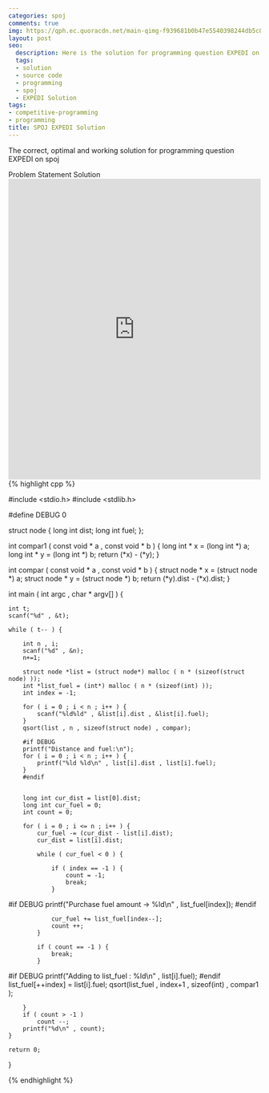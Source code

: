 ```yaml
---
categories: spoj
comments: true
img: https://qph.ec.quoracdn.net/main-qimg-f939681b0b47e5540398244db5c8966f?convert_to_webp=true
layout: post
seo:
  description: Here is the solution for programming question EXPEDI on spoj
  tags:
  - solution
  - source code
  - programming
  - spoj
  - EXPEDI Solution
tags:
- competitive-programming
- programming
title: SPOJ EXPEDI Solution
---
```

The correct, optimal and working solution for programming question EXPEDI on spoj

<div class="ui secondary pointing large menu">
  <a class="grey item" data-tab="problem-statement">
    Problem Statement
  </a>
  <a class="active item grey" data-tab="solution">
    Solution
  </a>
</div>
<div class="ui bottom attached tab" data-tab="problem-statement">
    <iframe src="http://www.spoj.com/problems/EXPEDI/" width="100%" height="600px" style="overflow: scroll; border: none;"></iframe>
</div>
<div class="ui bottom attached active tab" data-tab="solution">
{% highlight cpp %}

#include <stdio.h>
#include <stdlib.h>

#define DEBUG 0

struct node {
	long int dist;
	long int fuel;
};

int compar1 ( const void * a , const void * b ) {
	long int * x = (long int *) a;
	long int * y = (long int *) b;
	return (*x) - (*y);
}

int compar ( const void * a , const void * b ) {
	struct node * x = (struct node *) a;
	struct node * y = (struct node *) b;
	return (*y).dist - (*x).dist;
}

int main ( int argc , char * argv[] ) {

	int t;
	scanf("%d" , &t);

	while ( t-- ) {

		int n , i;
		scanf("%d" , &n);
		n+=1;

		struct node *list = (struct node*) malloc ( n * (sizeof(struct node) ));
		int *list_fuel = (int*) malloc ( n * (sizeof(int) ));
		int index = -1;

		for ( i = 0 ; i < n ; i++ ) {
			scanf("%ld%ld" , &list[i].dist , &list[i].fuel);
		}
		qsort(list , n , sizeof(struct node) , compar);
		
		#if DEBUG
		printf("Distance and fuel:\n");
		for ( i = 0 ; i < n ; i++ ) {
			printf("%ld %ld\n" , list[i].dist , list[i].fuel);
		}
		#endif


		long int cur_dist = list[0].dist;
		long int cur_fuel = 0;
		int count = 0;

		for ( i = 0 ; i <= n ; i++ ) {
			cur_fuel -= (cur_dist - list[i].dist);
			cur_dist = list[i].dist;

			while ( cur_fuel < 0 ) {

				if ( index == -1 ) {
					count = -1;
					break;
				}

#if DEBUG
				printf("Purchase fuel amount -> %ld\n" , list_fuel[index]);
#endif

				cur_fuel += list_fuel[index--];
				count ++;
			}

			if ( count == -1 ) {
				break;
			}

#if DEBUG
			printf("Adding to list_fuel : %ld\n" , list[i].fuel);
#endif
			list_fuel[++index] = list[i].fuel;
			qsort(list_fuel , index+1 , sizeof(int) , compar1 );

		}
		if ( count > -1 )
			count --;
		printf("%d\n" , count);
	}

	return 0;
}


{% endhighlight %}
</div>
